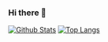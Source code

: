 ### Hi there 👋


[![Github Stats](https://github-readme-stats.vercel.app/api?username=eugene131&show_icons=true&theme=radical)](https://github.com/eugene131/github-readme-stats)
[![Top Langs](https://github-readme-stats.vercel.app/api/top-langs/?username=eugene131&layout=compact)](https://github.com/eugene131/github-readme-stats)


<!--
**eugene131/eugene131** is a ✨ _special_ ✨ repository because its `README.md` (this file) appears on your GitHub profile.

Here are some ideas to get you started:

- 🔭 I’m currently working on ...
- 🌱 I’m currently learning ...
- 👯 I’m looking to collaborate on ...
- 🤔 I’m looking for help with ...
- 💬 Ask me about ...
- 📫 How to reach me: ...
- 😄 Pronouns: ...
- ⚡ Fun fact: ...
-->
